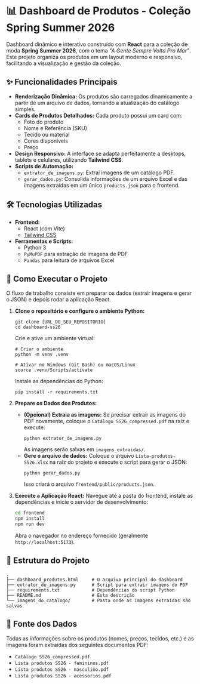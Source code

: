 # 📊 Dashboard de Produtos - Coleção Spring Summer 2026

Dashboard dinâmico e interativo construído com **React** para a coleção de moda **Spring Summer 2026**, com o tema *"A Gente Sempre Volta Pro Mar"*. Este projeto organiza os produtos em um layout moderno e responsivo, facilitando a visualização e gestão da coleção.

## ✨ Funcionalidades Principais

* **Renderização Dinâmica:** Os produtos são carregados dinamicamente a partir de um arquivo de dados, tornando a atualização do catálogo simples.
* **Cards de Produtos Detalhados:** Cada produto possui um card com:
    * Foto do produto
    * Nome e Referência (SKU)
    * Tecido ou material
    * Cores disponíveis
    * Preço
* **Design Responsivo:** A interface se adapta perfeitamente a desktops, tablets e celulares, utilizando **Tailwind CSS**.
* **Scripts de Automação:**
    * `extrator_de_imagens.py`: Extrai imagens de um catálogo PDF.
    * `gerar_dados.py`: Consolida informações de um arquivo Excel e das imagens extraídas em um único `products.json` para o frontend.

## 🛠️ Tecnologias Utilizadas

* **Frontend:**
    * React (com Vite)
    * [Tailwind CSS](https://tailwindcss.com/)
* **Ferramentas e Scripts:**
    * Python 3
    * `PyMuPDF` para extração de imagens de PDF
    * `Pandas` para leitura de arquivos Excel

## 🚀 Como Executar o Projeto

O fluxo de trabalho consiste em preparar os dados (extrair imagens e gerar o JSON) e depois rodar a aplicação React.

1.  **Clone o repositório e configure o ambiente Python:**
    ```
    git clone [URL_DO_SEU_REPOSITORIO]
    cd dashboard-ss26
    ```
    
    Crie e ative um ambiente virtual:
    ```
    # Criar o ambiente
    python -m venv .venv

    # Ativar no Windows (Git Bash) ou macOS/Linux
    source .venv/Scripts/activate
    ```

    Instale as dependências do Python:
    ```
    pip install -r requirements.txt
    ```

2.  **Prepare os Dados dos Produtos:**
    * **(Opcional) Extraia as imagens:** Se precisar extrair as imagens do PDF novamente, coloque o `Catálogo SS26_compressed.pdf` na raiz e execute:
      ```
      python extrator_de_imagens.py
      ```
      As imagens serão salvas em `imagens_extraidas/`.
    * **Gere o arquivo de dados:** Coloque o arquivo `Lista-produtos-SS26.xlsx` na raiz do projeto e execute o script para gerar o JSON:
      ```
      python gerar_dados.py
      ```
      Isso criará o arquivo `frontend/public/products.json`.

3.  **Execute a Aplicação React:**
    Navegue até a pasta do frontend, instale as dependências e inicie o servidor de desenvolvimento:
    ```bash
    cd frontend
    npm install
    npm run dev
    ```
    Abra o navegador no endereço fornecido (geralmente `http://localhost:5173`).

## 📂 Estrutura do Projeto

```
.
├── dashboard_produtos.html     # O arquivo principal do dashboard
├── extrator_de_imagens.py      # Script para extrair imagens do PDF
├── requirements.txt            # Dependências do script Python
├── README.md                   # Esta descrição
└── imagens_do_catalogo/        # Pasta onde as imagens extraídas são salvas
```

## 📄 Fonte dos Dados

Todas as informações sobre os produtos (nomes, preços, tecidos, etc.) e as imagens foram extraídas dos seguintes documentos PDF:

* `Catálogo SS26_compressed.pdf`
* `Lista produtos SS26 - femininos.pdf`
* `Lista produtos SS26 - masculino.pdf`
* `Lista produtos SS26 - acessorios.pdf`
